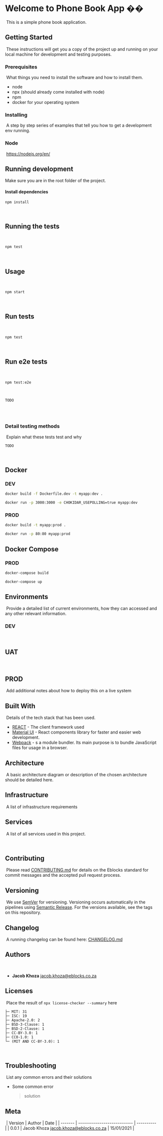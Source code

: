 # Welcome to Phone Book App ��
​
This is a simple phone book application.
​
## Getting Started
​
These instructions will get you a copy of the project up and running on your local machine for development and testing purposes.
​
​
### Prerequisites
​
What things you need to install the software and how to install them.
​
​
- node
- npx (should already come installed with node)
- npm 
- docker for your operating system
​
​
### Installing
​
A step by step series of examples that tell you how to get a development env running.
​
### Node
​
https://nodejs.org/en/
​

## Running development
Make sure you are in the root folder of the project.
​
#### Install dependencies
```
npm install
```
​
## Running the tests
​
```sh
npm test
```
​
## Usage
​
```sh
npm start
```
​
## Run tests
​
```sh
npm test
```
​
## Run e2e tests
​
```sh
npm test:e2e
```
​
​
```
TODO
​
```
​
### Detail testing methods
​
Explain what these tests test and why
​
```
TODO
```
​
## Docker

### DEV
```sh
docker build -f Dockerfile.dev -t myapp:dev .
```

```sh
docker run -p 3000:3000 -e CHOKIDAR_USEPOLLING=true myapp:dev
```

### PROD
```sh
docker build -t myapp:prod .
```

```sh
docker run -p 80:80 myapp:prod
```

## Docker Compose
### PROD
```sh
docker-compose build
```

```sh
docker-compose up
```
## Environments
​
Provide a detailed list of current environments, how they can accessed and any other relevant information.
​
### DEV
​
## UAT
​
## PROD 
​
Add additional notes about how to deploy this on a live system
​
## Built With
​
Details of the tech stack that has been used.
​
- [REACT](https://reactjs.org/) - The client framework used
- [Material UI](https://material-ui.com/) - React components library for faster and easier web development.
- [Webpack](https://webpack.js.org/) - s a module bundler. Its main purpose is to bundle JavaScript files for usage in a browser.
​
​
## Architecture
​
A basic architecture diagram or description of the chosen architecture should be detailed here.
​
## Infrastructure
​
A list of infrastructure requirements
​
## Services
​
A list of all services used in this project.
​


​
## Contributing
​
Please read [CONTRIBUTING.md](https://gist.github.com/PurpleBooth/b24679402957c63ec426) for details on the Eblocks standard for commit messages and the accepted pull request process.
​
## Versioning
​
We use [SemVer](http://semver.org/) for versioning. Versioning occurs automatically in the pipelines using [Semantic Release](https://github.com/semantic-release/semantic-release). For the versions available, see the tags on this repository.
​
## Changelog
​
A running changelog can be found here: [CHANGELOG.md](CHANGELOG.md)
​
## Authors
​
- **Jacob Khoza** <jacob.khoza@eblocks.co.za>
​
## Licenses
​
Place the result of `npx license-checker --summary` here
​
```
├─ MIT: 31
├─ ISC: 19
├─ Apache-2.0: 2
├─ BSD-3-Clause: 1
├─ BSD-2-Clause: 1
├─ CC-BY-3.0: 1
├─ CC0-1.0: 1
└─ (MIT AND CC-BY-3.0): 1
```
​
## Troubleshooting
​
List any common errors and their solutions
​
- Some common error
  > solution
​
## Meta
​
| Version | Author                       | Date       |
| ------- | ---------------------------- | ---------- |
| 0.0.1   | Jacob Khoza <jacob.khoza@eblocks.co.za> | 15/01/2021 |
​
